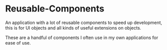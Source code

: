 # Reusable-Components
An application with a lot of reusable components to speed up development, this is for UI objects and all kinds of useful extensions on objects.

These are a handful of components I often use in my own applications for ease of use.
